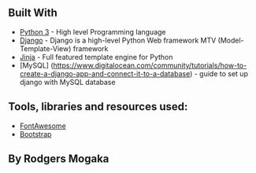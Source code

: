 ## Built With

- [Python 3](https://www.python.org/) - High level Programming language
- [Django](https://www.djangoproject.com/) - Django is a high-level Python Web framework  MTV (Model-Template-View) framework
- [Jinja](http://jinja.pocoo.org/) - Full featured template engine for Python  
- [MySQL] (https://www.digitalocean.com/community/tutorials/how-to-create-a-django-app-and-connect-it-to-a-database) -  guide to set up django with MySQL database


## Tools, libraries and resources used:

- [FontAwesome](https://fontawesome.com/)  
- [Bootstrap](https://getbootstrap.com/)


## By Rodgers Mogaka


